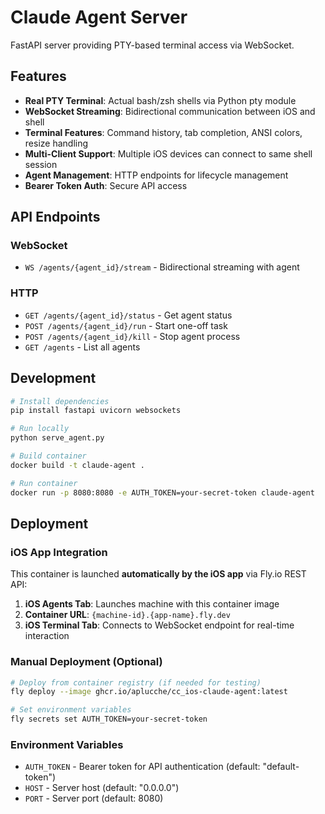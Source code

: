 # Claude Agent Server

FastAPI server providing PTY-based terminal access via WebSocket.

## Features

- **Real PTY Terminal**: Actual bash/zsh shells via Python pty module
- **WebSocket Streaming**: Bidirectional communication between iOS and shell
- **Terminal Features**: Command history, tab completion, ANSI colors, resize handling
- **Multi-Client Support**: Multiple iOS devices can connect to same shell session
- **Agent Management**: HTTP endpoints for lifecycle management
- **Bearer Token Auth**: Secure API access

## API Endpoints

### WebSocket
- `WS /agents/{agent_id}/stream` - Bidirectional streaming with agent

### HTTP
- `GET /agents/{agent_id}/status` - Get agent status
- `POST /agents/{agent_id}/run` - Start one-off task
- `POST /agents/{agent_id}/kill` - Stop agent process
- `GET /agents` - List all agents

## Development

```bash
# Install dependencies
pip install fastapi uvicorn websockets

# Run locally
python serve_agent.py

# Build container
docker build -t claude-agent .

# Run container
docker run -p 8080:8080 -e AUTH_TOKEN=your-secret-token claude-agent
```

## Deployment

### iOS App Integration
This container is launched **automatically by the iOS app** via Fly.io REST API:

1. **iOS Agents Tab**: Launches machine with this container image
2. **Container URL**: `{machine-id}.{app-name}.fly.dev`
3. **iOS Terminal Tab**: Connects to WebSocket endpoint for real-time interaction

### Manual Deployment (Optional)
```bash
# Deploy from container registry (if needed for testing)
fly deploy --image ghcr.io/aplucche/cc_ios-claude-agent:latest

# Set environment variables
fly secrets set AUTH_TOKEN=your-secret-token
```

### Environment Variables
- `AUTH_TOKEN` - Bearer token for API authentication (default: "default-token")
- `HOST` - Server host (default: "0.0.0.0") 
- `PORT` - Server port (default: 8080)